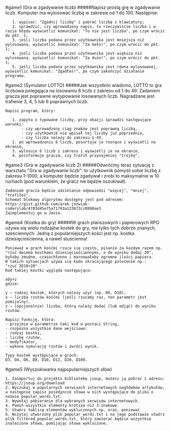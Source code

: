 #game1 (Gra w zgadywanie liczb)
#####Napisz prostą grę w zgadywanie liczb. Komputer ma wylosować liczbę w zakresie od 1 do 100. Następnie:
```
   1. wypisać: "Zgadnij liczbę" i pobrać liczbę z klawiatury;
   2. sprawdzić, czy wprowadzony napis, to rzeczywiście liczba i w razie błędu wyświetlić komunikat: "To nie jest liczba", po czym wrócić do pkt. 1;
   3. jeśli liczba podana przez użytkownika jest mniejsza niż wylosowana, wyświetlić komunikat: "Za mało!", po czym wrócić do pkt. 1;
   4. jeśli liczba podana przez użytkownika jest większa niż wylosowana, wyświetlić komunikat: "Za dużo!", po czym wrócić do pkt. 1;
   5. jeśli liczba podana przez użytkownika jest równa wylosowanej, wyświetlić komunikat: "Zgadłeś!", po czym zakończyć działanie programu.
```
#game2 (Symulator LOTTO)
#####Jak wszystkim wiadomo, LOTTO to gra liczbowa polegająca na losowaniu 6 liczb z zakresu od 1 do 49. Zadaniem gracza jest poprawne wytypowanie losowanych liczb. Nagradzane jest trafienie 3, 4, 5 lub 6 poprawnych liczb.
```
Napisz program, który:
   
   1. zapyta o typowane liczby, przy okazji sprawdzi następujące warunki:
       - czy wprowadzony ciąg znaków jest poprawną liczbą,
       - czy użytkownik nie wpisał tej liczby już poprzednio,
       - czy liczba należy do zakresu 1-49,
   2. po wprowadzeniu 6 liczb, posortuje je rosnąco i wyświetli na ekranie,
   3. wylosuje 6 liczb z zakresu i wyświetli je na ekranie,
   4. poinformuje gracza, czy trafił przynajmniej "trójkę".
```
#game3 (Gra w zgadywanie liczb 2)
#####Odwróćmy teraz sytuację z warsztatu "Gra w zgadywanie liczb": to użytkownik pomyśli sobie liczbę z zakresu 1-1000, a komputer będzie zgadywał i zrobi to maksymalnie w 10 ruchach (pod warunkiem, że gracz nie będzie oszukiwał).
```
Zadaniem gracza będzie udzielanie odpowiedzi "więcej", "mniej", "trafiłeś".
Schemat blokowy algorytmu dostępny jest pod adresem:
https://gist.github.com/arek-jozwiak-coderslab/4783d45e75a71793a123673cc0998ae3
Zaimplementuj go w Javie.
```
#game4 (Kostka do gry)
#####W grach planszowych i papierowych RPG używa się wielu rodzajów kostek do gry, nie tylko tych dobrze znanych, sześciennych. Jedną z popularniejszych kości jest np. kostka dziesięciościenna, a nawet stuścienna!
```  
Ponieważ w grach kośćmi rzuca się często, pisanie za każdym razem np. "rzuć dwiema kostkami dziesięciościennymi, a do wyniku dodaj 20", byłoby żmudne, czasochłonne i marnowałoby ogromne ilości papieru. 
W takich sytuacjach używa się kodu skracającego polecenie np.:
"rzuć 2D10+20".
Kod takiej kostki wygląda następująco:

xDy+z
gdzie:

y – rodzaj kostek, których należy użyć (np. D6, D10),
x – liczba rzutów kośćmi (jeśli rzucamy raz, ten parametr jest pomijalny),
z – (opcjonalnie) liczba, którą należy dodać (lub odjąć) do wyniku rzutów.

Napisz funkcję, która:
- przyjmie w parametrze taki kod w postaci String,
- rozpozna wszystkie dane wejściowe:
- rodzaj kostki,
- liczbę rzutów,
- modyfikator,
- wykona symulację rzutów i zwróci wynik.

Typy kostek występujące w grach:
D3, D4, D6, D8, D10, D12, D20, D100.
```
#game5 (Wyszukiwarka najpopularniejszych słów)
```
1. Zaimportuj do projektu bibliotekę jsoup, możesz ją pobrać z adresu: https://jsoup.org/download
2. Wyszukaj w popularnych serwisach internetowych nagłówków artykułów, a następnie zapisz pojedyncze słowa w nich występujące do pliku o nazwie popular_words.txt. 
3. Wywołaj pobieranie dla wybranych serwisów internetowych.
4. Pomiń wszystkie elementy krótsze niż 3-znakowe.
5. Utwórz tablicę elementów wykluczonych np. oraz, ponieważ
6. Wczytaj utworzony plik popular_words.txt i na jego podstawie utwórz plik filtered_popular_words.txt, który zawierać będzie wszystkie znalezione słowa, pomijając słowa wykluczone.
```